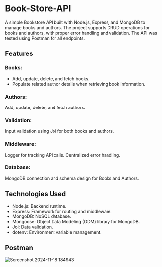 
# Book-Store-API
A simple Bookstore API built with Node.js, Express, and MongoDB to manage books and authors. The project supports CRUD operations for books and authors, with proper error handling and validation.
The API was tested using Postman for all endpoints.


## Features
### Books:

* Add, update, delete, and fetch books.
* Populate related author details when retrieving book information.
### Authors:

Add, update, delete, and fetch authors.
### Validation:

Input validation using Joi for both books and authors.
### Middleware:

Logger for tracking API calls.
Centralized error handling.
### Database:

MongoDB connection and schema design for Books and Authors.

## Technologies Used
* Node.js: Backend runtime.
* Express: Framework for routing and middleware.
* MongoDB: NoSQL database.
* Mongoose: Object Data Modeling (ODM) library for MongoDB.
* Joi: Data validation.
* dotenv: Environment variable management.




## Postman
![Screenshot 2024-11-18 184943](https://github.com/user-attachments/assets/39eafac5-f7f2-4383-b94e-2876221003d0)
